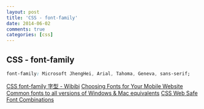 ```yaml
---
layout: post
title: 'CSS - font-family'
date: 2014-06-02
comments: true
categories: [css]
---
```

## CSS - font-family


```css
font-family: Microsoft JhengHei, Arial, Tahoma, Geneva, sans-serif;
```

[CSS font-family 字型 - Wibibi](http://www.wibibi.com/info.php?tid=67)
[Choosing Fonts for Your Mobile Website](http://www.bluetrainmobile.com/blog/choosing-fonts-for-your-mobile-website/#.U4wzJ5S1ZUg)
[Common fonts to all versions of Windows & Mac equivalents](http://www.ampsoft.net/webdesign-l/WindowsMacFonts.html)
[CSS Web Safe Font Combinations](http://www.w3schools.com/cssref/css_websafe_fonts.asp)
